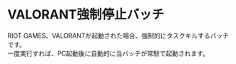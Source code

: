 # VALORANT強制停止バッチ

RIOT GAMES、VALORANTが起動された場合、強制的にタスクキルするバッチです。  
一度実行すれば、PC起動後に自動的に当バッチが常駐で起動されます。

